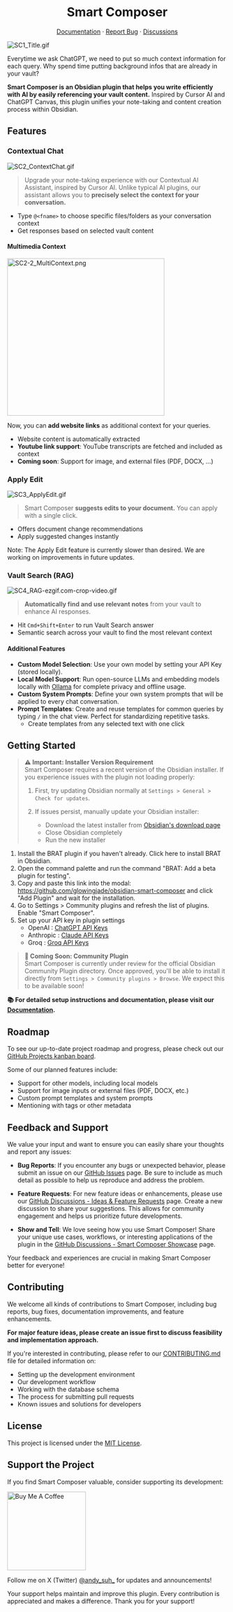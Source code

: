 <h1 align="center">Smart Composer</h1>

<p align="center">
  <a href="https://github.com/glowingjade/obsidian-smart-composer/wiki">Documentation</a>
  ·
  <a href="https://github.com/glowingjade/obsidian-smart-composer/issues">Report Bug</a>
  ·
  <a href="https://github.com/glowingjade/obsidian-smart-composer/discussions">Discussions</a>
</p>

![SC1_Title.gif](https://github.com/user-attachments/assets/a50a1f80-39ff-4eba-8090-e3d75e7be98c)

Everytime we ask ChatGPT, we need to put so much context information for each query. Why spend time putting background infos that are already in your vault?

**Smart Composer is an Obsidian plugin that helps you write efficiently with AI by easily referencing your vault content.** Inspired by Cursor AI and ChatGPT Canvas, this plugin unifies your note-taking and content creation process within Obsidian.

## Features

### Contextual Chat

![SC2_ContextChat.gif](https://github.com/user-attachments/assets/8da4c189-399a-450a-9591-95f1c9af1bc8)

> Upgrade your note-taking experience with our Contextual AI Assistant, inspired by Cursor AI. Unlike typical AI plugins, our assistant allows you to **precisely select the context for your conversation.**

- Type `@<fname>` to choose specific files/folders as your conversation context
- Get responses based on selected vault content

#### Multimedia Context

<img src="https://github.com/user-attachments/assets/b22175d4-80a2-4122-8555-2b9dd4987f93" alt="SC2-2_MultiContext.png" width="360"/>

Now, you can **add website links** as additional context for your queries.

- Website content is automatically extracted
- **Youtube link support**: YouTube transcripts are fetched and included as context
- **Coming soon**: Support for image, and external files (PDF, DOCX, ...)

### Apply Edit

![SC3_ApplyEdit.gif](https://github.com/user-attachments/assets/35ee03ff-4a61-4d08-8032-ca61fb37dcf1)

> Smart Composer **suggests edits to your document.** You can apply with a single click.

- Offers document change recommendations
- Apply suggested changes instantly

Note: The Apply Edit feature is currently slower than desired. We are working on improvements in future updates.

### Vault Search (RAG)

![SC4_RAG-ezgif.com-crop-video.gif](https://github.com/user-attachments/assets/91c3ab8d-56d7-43b8-bb4a-1e73615a40ec)

> **Automatically find and use relevant notes** from your vault to enhance AI responses.

- Hit `Cmd+Shift+Enter` to run Vault Search answer
- Semantic search across your vault to find the most relevant context

#### Additional Features

- **Custom Model Selection**: Use your own model by setting your API Key (stored locally).
- **Local Model Support**: Run open-source LLMs and embedding models locally with [Ollama](https://ollama.ai) for complete privacy and offline usage.
- **Custom System Prompts**: Define your own system prompts that will be applied to every chat conversation.
- **Prompt Templates**: Create and reuse templates for common queries by typing `/` in the chat view. Perfect for standardizing repetitive tasks.
  - Create templates from any selected text with one click

## Getting Started

> **⚠️ Important: Installer Version Requirement**  
> Smart Composer requires a recent version of the Obsidian installer. If you experience issues with the plugin not loading properly:
> 
> 1. First, try updating Obsidian normally at `Settings > General > Check for updates`.
> 
> 2. If issues persist, manually update your Obsidian installer:
>    - Download the latest installer from [Obsidian's download page](https://obsidian.md/download)
>    - Close Obsidian completely
>    - Run the new installer

1. Install the BRAT plugin if you haven't already. Click here to install BRAT in Obsidian.
2. Open the command palette and run the command "BRAT: Add a beta plugin for testing".
3. Copy and paste this link into the modal: https://github.com/glowingjade/obsidian-smart-composer and click "Add Plugin" and wait for the installation.
4. Go to Settings > Community plugins and refresh the list of plugins. Enable "Smart Composer".
5. Set up your API key in plugin settings
   - OpenAI : [ChatGPT API Keys](https://platform.openai.com/api-keys)
   - Anthropic : [Claude API Keys](https://console.anthropic.com/settings/keys)
   - Groq : [Groq API Keys](https://console.groq.com/keys)

> **📢 Coming Soon: Community Plugin**  
> Smart Composer is currently under review for the official Obsidian Community Plugin directory. Once approved, you'll be able to install it directly from `Settings > Community plugins > Browse`.
> We expect this to be available soon!

**📚 For detailed setup instructions and documentation, please visit our [Documentation](https://github.com/glowingjade/obsidian-smart-composer/wiki).**

## Roadmap

To see our up-to-date project roadmap and progress, please check out our [GitHub Projects kanban board](https://github.com/glowingjade/obsidian-smart-composer/projects?query=is%3Aopen).

Some of our planned features include:

- Support for other models, including local models
- Support for image inputs or external files (PDF, DOCX, etc.)
- Custom prompt templates and system prompts
- Mentioning with tags or other metadata

## Feedback and Support

We value your input and want to ensure you can easily share your thoughts and report any issues:

- **Bug Reports**: If you encounter any bugs or unexpected behavior, please submit an issue on our [GitHub Issues](https://github.com/glowingjade/obsidian-smart-composer/issues) page. Be sure to include as much detail as possible to help us reproduce and address the problem.

- **Feature Requests**: For new feature ideas or enhancements, please use our [GitHub Discussions - Ideas & Feature Requests](https://github.com/glowingjade/obsidian-smart-composer/discussions/categories/ideas-feature-requests) page. Create a new discussion to share your suggestions. This allows for community engagement and helps us prioritize future developments.

- **Show and Tell**: We love seeing how you use Smart Composer! Share your unique use cases, workflows, or interesting applications of the plugin in the [GitHub Discussions - Smart Composer Showcase](https://github.com/glowingjade/obsidian-smart-composer/discussions/categories/smart-composer-showcase) page.

Your feedback and experiences are crucial in making Smart Composer better for everyone!

## Contributing

We welcome all kinds of contributions to Smart Composer, including bug reports, bug fixes, documentation improvements, and feature enhancements.

**For major feature ideas, please create an issue first to discuss feasibility and implementation approach.**

If you're interested in contributing, please refer to our [CONTRIBUTING.md](CONTRIBUTING.md) file for detailed information on:

- Setting up the development environment
- Our development workflow
- Working with the database schema
- The process for submitting pull requests
- Known issues and solutions for developers


## License

This project is licensed under the [MIT License](LICENSE).

## Support the Project

If you find Smart Composer valuable, consider supporting its development:

<a href="https://www.buymeacoffee.com/glowingjade" target="_blank">
  <img src="https://github.com/user-attachments/assets/e794767d-b7dd-40eb-9132-e48ae7088000" alt="Buy Me A Coffee" width="180">
</a>

Follow me on X (Twitter) [@andy_suh_](https://x.com/andy_suh_) for updates and announcements!

Your support helps maintain and improve this plugin. Every contribution is appreciated and makes a difference. Thank you for your support!
